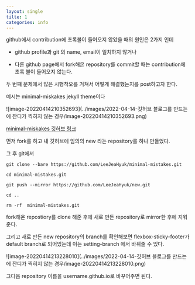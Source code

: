 ```yaml
---
layout: single
tilte: 1
categories: info
---
```




github에서 contribution에 초록불이 들어오지 않았을 때의 원인은 2가지 인데

- github profile과 git 의 name, email이 일치하지 않거나 

- 다른 github page에서 fork해온 repository를 commit할 때는 contribution에 초록 불이 들어오지 않는다.

  

두 번째 문제에서 많은 시행착오를 거쳐서 어떻게 해결했는지를 post하고자 한다.

예시는 minimal-miskakes jekyll theme이다

![image-20220414210352693](../images/2022-04-14-깃허브 블로그를 만드는에 잔디가 찍히지 않는 경우/image-20220414210352693.png)

[minimal-miskakes 깃허브 링크](https://github.com/mmistakes/minimal-mistakes)

먼저 fork를 하고 내 깃허브에 임의의 new 라는 repository를 하나 만들었다.

그 후 git에서 

`git clone --bare https://github.com/LeeJeaHyuk/minimal-mistakes.git`

`cd minimal-mistakes.git`

`git push --mirror https://github.com/LeeJeaHyuk/new.git`

`cd ..`  

`rm -rf  minimal-mistakes.git` 

fork해온 repostiory를 clone 해준 후에 새로 만든  repository로 mirror한 후에 지워준다.

그리고 새로 만든 new repository의 branch를 확인해보면 flexbox-sticky-footer가 default branch로 되어있는데 이는 setting-branch 에서 바꿔줄 수 있다.

![image-20220414213228010](../images/2022-04-14-깃허브 블로그를 만드는에 잔디가 찍히지 않는 경우/image-20220414213228010.png)

그다음 repository 이름을 username.github.io로 바꾸어주면 된다. 
